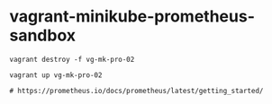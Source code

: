 # vagrant-minikube-prometheus-sandbox
~~~~
vagrant destroy -f vg-mk-pro-02

vagrant up vg-mk-pro-02

~~~~
~~~~
# https://prometheus.io/docs/prometheus/latest/getting_started/
~~~~
